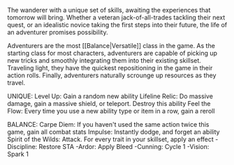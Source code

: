 The wanderer with a unique set of skills, awaiting the experiences that tomorrow will bring. Whether a veteran jack-of-all-trades tackling their next quest, or an idealistic novice taking the first steps into their future, the life of an adventurer promises possibility.

Adventurers are the most [[Balance|Versatile]] class in the game. As the starting class for most characters, adventurers are capable of picking up new tricks and smoothly integrating them into their existing skillset. Traveling light, they have the quickest repositioning in the game in their action rolls. Finally, adventurers naturally scrounge up resources as they travel.

UNIQUE:
Level Up: Gain a random new ability
Lifeline Relic: Do massive damage, gain a massive shield, or teleport. Destroy this ability
Feel the Flow: Every time you use a new ability type or item in a row, gain a reroll

BALANCE:
Carpe Diem: If you haven't used the same action twice this game, gain all combat stats
Impulse: Instantly dodge, and forget an ability
Spirit of the Wilds: Attack. For every trait in your skillset, apply an effect
-Discipline: Restore STA
-Ardor: Apply Bleed
-Cunning: Cycle 1
-Vision: Spark 1